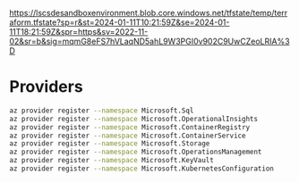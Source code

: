 https://lscsdesandboxenvironment.blob.core.windows.net/tfstate/temp/terraform.tfstate?sp=r&st=2024-01-11T10:21:59Z&se=2024-01-11T18:21:59Z&spr=https&sv=2022-11-02&sr=b&sig=mqmG8eFS7hVLaqND5ahL9W3PGI0v902C9UwCZeoLRIA%3D

# Providers
```bash
az provider register --namespace Microsoft.Sql
az provider register --namespace Microsoft.OperationalInsights
az provider register --namespace Microsoft.ContainerRegistry
az provider register --namespace Microsoft.ContainerService
az provider register --namespace Microsoft.Storage
az provider register --namespace Microsoft.OperationsManagement
az provider register --namespace Microsoft.KeyVault
az provider register --namespace Microsoft.KubernetesConfiguration
```